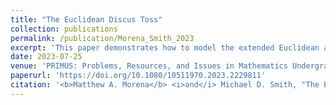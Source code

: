 ```yaml
---
title: "The Euclidean Discus Toss"
collection: publications
permalink: /publication/Morena_Smith_2023
excerpt: 'This paper demonstrates how to model the extended Euclidean algorithm as a frisbee relay.'
date: 2023-07-25
venue: 'PRIMUS: Problems, Resources, and Issues in Mathematics Undergraduate Studies'
paperurl: 'https://doi.org/10.1080/10511970.2023.2229811'
citation: '<b>Matthew A. Morena</b> <i>and</i> Michael D. Smith, "The Euclidean Discus Toss", PRIMUS 33(10), 41071-1090 (2023)'
---
```

<!-- Abstract: The Euclidean Discus Toss is an active and tactile learning activity that models the extended Euclidean algorithm with a frisbee relay. The extended Euclidean algorithm involves both iterative and recursive programming and is regularly taught throughout the mathematics and computer science curricula. The Euclidean Discus Toss invites students to toss and catch frisbees in a collaborative and hands-on effort designed to sharpen modular arithmetic skills, enhance familiarity with iterative and recursive algorithms, and strengthen classroom community. The activity is fun, low-stakes, and can be customized to meet a variety of pedagogical objectives. -->
